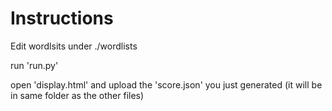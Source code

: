 # Instructions
Edit wordlsits under ./wordlists

run 'run.py'

open 'display.html' and upload the 'score.json' you just generated (it will be in same folder as the other files)
